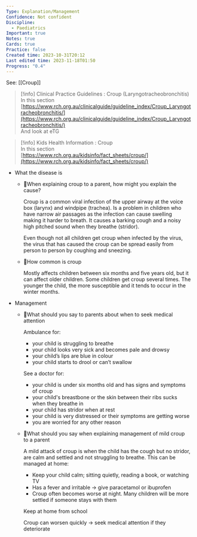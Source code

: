 ```yaml
---
Type: Explanation/Management
Confidence: Not confident
Discipline:
  - Paediatrics
Important: true
Notes: true
Cards: true
Practice: false
Created time: 2023-10-31T20:12
Last edited time: 2023-11-18T01:50
Progress: "0.4"
---
```

See: [[Croup]]

> [!info] Clinical Practice Guidelines : Croup (Laryngotracheobronchitis)  
> In this section  
> [https://www.rch.org.au/clinicalguide/guideline_index/Croup_Laryngotracheobronchitis/](https://www.rch.org.au/clinicalguide/guideline_index/Croup_Laryngotracheobronchitis/)  
And look at eTG

> [!info] Kids Health Information : Croup  
> In this section  
> [https://www.rch.org.au/kidsinfo/fact_sheets/croup/](https://www.rch.org.au/kidsinfo/fact_sheets/croup/)  
- What the disease is
    - 🍒When explaining croup to a parent, how might you explain the cause?
        
        Croup is a common viral infection of the upper airway at the voice box (larynx) and windpipe (trachea). Is a problem in children who have narrow air passages as the infection can cause swelling making it harder to breath. It causes a barking cough and a noisy high pitched sound when they breathe (stridor).
        
        Even though not all children get croup when infected by the virus, the virus that has caused the croup can be spread easily from person to person by coughing and sneezing.
        
    - 🍒How common is croup
        
        Mostly affects children between six months and five years old, but it can affect older children. Some children get croup several times. The younger the child, the more susceptible and it tends to occur in the winter months.
        
- Management
    - 🍒What should you say to parents about when to seek medical attention
        
        Ambulance for:
        
        - your child is struggling to breathe
        - your child looks very sick and becomes pale and drowsy
        - your child’s lips are blue in colour
        - your child starts to drool or can’t swallow
        
        See a doctor for:
        
        - your child is under six months old and has signs and symptoms of croup
        - your child's breastbone or the skin between their ribs sucks when they breathe in
        - your child has stridor when at rest
        - your child is very distressed or their symptoms are getting worse
        - you are worried for any other reason
    - 🍒What should you say when explaining management of mild croup to a parent
        
        A mild attack of croup is when the child has the cough but no stridor, are calm and settled and not struggling to breathe. This can be managed at home:
        
        - Keep your child calm; sitting quietly, reading a book, or watching TV
        - Has a fever and irritable → give paracetamol or ibuprofen
        - Croup often becomes worse at night. Many children will be more settled if someone stays with them
        
        Keep at home from school
        
        Croup can worsen quickly → seek medical attention if they deteriorate